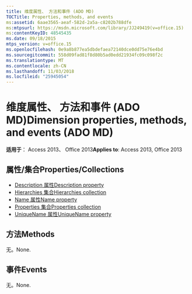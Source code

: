 ```yaml
---
title: 维度属性、 方法和事件 (ADO MD)
TOCTitle: Properties, methods, and events
ms:assetid: 6aae3565-aeaf-582d-2a5a-c8202b788dfe
ms:mtpsurl: https://msdn.microsoft.com/library/JJ249419(v=office.15)
ms:contentKeyID: 48545435
ms.date: 09/18/2015
mtps_version: v=office.15
ms.openlocfilehash: 0e9a8b877ea5dbdefaea72140dce0dd75e76e4bd
ms.sourcegitcommit: 558d09fad81f8d80b5ad0edd21934fc09c098f2c
ms.translationtype: MT
ms.contentlocale: zh-CN
ms.lasthandoff: 11/03/2018
ms.locfileid: "25945054"
---
```

# <a name="dimension-properties-methods-and-events-ado-md"></a><span data-ttu-id="b50c5-102">维度属性、 方法和事件 (ADO MD)</span><span class="sxs-lookup"><span data-stu-id="b50c5-102">Dimension properties, methods, and events (ADO MD)</span></span>

<span data-ttu-id="b50c5-103">**适用于**： Access 2013、 Office 2013</span><span class="sxs-lookup"><span data-stu-id="b50c5-103">**Applies to**: Access 2013, Office 2013</span></span>

## <a name="propertiescollections"></a><span data-ttu-id="b50c5-104">属性/集合</span><span class="sxs-lookup"><span data-stu-id="b50c5-104">Properties/Collections</span></span>

- [<span data-ttu-id="b50c5-105">Description 属性</span><span class="sxs-lookup"><span data-stu-id="b50c5-105">Description property</span></span>](description-property-ado-md.md)
- [<span data-ttu-id="b50c5-106">Hierarchies 集合</span><span class="sxs-lookup"><span data-stu-id="b50c5-106">Hierarchies collection</span></span>](hierarchies-collection-ado-md.md)
- [<span data-ttu-id="b50c5-107">Name 属性</span><span class="sxs-lookup"><span data-stu-id="b50c5-107">Name property</span></span>](name-property-ado-md.md)
- [<span data-ttu-id="b50c5-108">Properties 集合</span><span class="sxs-lookup"><span data-stu-id="b50c5-108">Properties collection</span></span>](properties-collection-ado.md)
- [<span data-ttu-id="b50c5-109">UniqueName 属性</span><span class="sxs-lookup"><span data-stu-id="b50c5-109">UniqueName property</span></span>](uniquename-property-ado-md.md)

## <a name="methods"></a><span data-ttu-id="b50c5-110">方法</span><span class="sxs-lookup"><span data-stu-id="b50c5-110">Methods</span></span>

<span data-ttu-id="b50c5-111">无。</span><span class="sxs-lookup"><span data-stu-id="b50c5-111">None.</span></span>

## <a name="events"></a><span data-ttu-id="b50c5-112">事件</span><span class="sxs-lookup"><span data-stu-id="b50c5-112">Events</span></span>

<span data-ttu-id="b50c5-113">无。</span><span class="sxs-lookup"><span data-stu-id="b50c5-113">None.</span></span>

